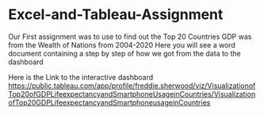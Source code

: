 # Excel-and-Tableau-Assignment
Our First assignment was to use to find out the Top 20 Countries GDP was from the Wealth of Nations from 2004-2020
Here you will see a word document containing a step by step of how we got from the data to the dashboard


Here is the Link to the interactive dashboard
https://public.tableau.com/app/profile/freddie.sherwood/viz/VisualizationofTop20ofGDPLifeexpectancyandSmartphoneUsageinCountries/VisualizationofTop20GDPLifeexpectancyandSmartphoneusageinCountries
